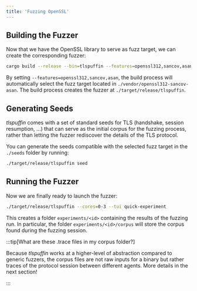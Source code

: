 ```yaml
---
title: 'Fuzzing OpenSSL'
---
```


## Building the Fuzzer

Now that we have the OpenSSL library to serve as fuzz target, we can create the corresponding fuzzer:
```sh
cargo build --release --bin=tlspuffin --features=openssl312,sancov,asan
```

By setting `--features=openssl312,sancov,asan`, the build process will automatically select the fuzz target located in `./vendor/openssl312-sancov-asan`.
The build process creates the fuzzer at `./target/release/tlspuffin`.

## Generating Seeds

*tlspuffin* comes with a set of standard seeds for TLS (handshake, session resumption, ...) that can serve as the initial corpus for the fuzzing process, rather than letting the fuzzer rediscover the details of the TLS protocol.

You can generate the seeds compatible with the selected fuzz target in the `./seeds` folder by running:
```sh
./target/release/tlspuffin seed
```

## Running the Fuzzer

Now we are finally ready to launch the fuzzer:
```sh
./target/release/tlspuffin --cores=0-3 --tui quick-experiment
```

This creates a folder `experiments/<id>` containing the results of the fuzzing run.
In particular, the folder `experiments/<id>/corpus` will store the corpus found during the fuzzing session.

:::tip[What are these .trace files in my corpus folder?]

Because *tlspuffin* works at a higher-level of abstraction compared to generic fuzzers, the corpus files are not raw inputs for a binary but rather traces of the protocol session between different agents. More details in the next section!

:::
